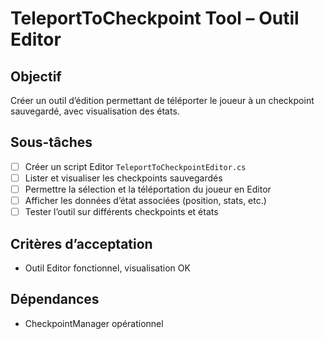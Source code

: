 # TeleportToCheckpoint Tool – Outil Editor

## Objectif

Créer un outil d’édition permettant de téléporter le joueur à un checkpoint sauvegardé, avec visualisation des états.

## Sous-tâches

- [ ] Créer un script Editor `TeleportToCheckpointEditor.cs`
- [ ] Lister et visualiser les checkpoints sauvegardés
- [ ] Permettre la sélection et la téléportation du joueur en Editor
- [ ] Afficher les données d’état associées (position, stats, etc.)
- [ ] Tester l’outil sur différents checkpoints et états

## Critères d’acceptation

- Outil Editor fonctionnel, visualisation OK

## Dépendances

- CheckpointManager opérationnel
